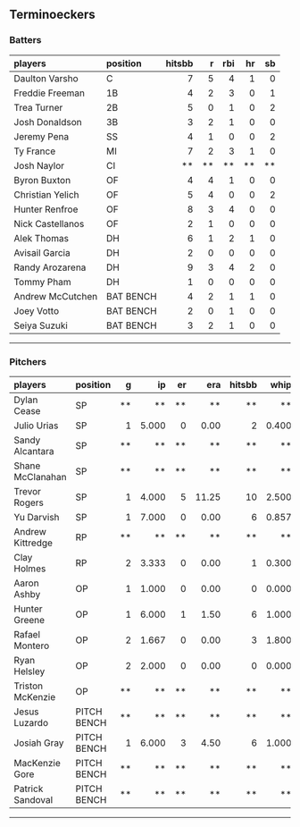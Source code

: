 ## Terminoeckers

### Batters

 
|players          |position  | hitsbb|  r| rbi| hr| sb| 
|:----------------|:---------|------:|--:|---:|--:|--:| 
|Daulton Varsho   |C         |      7|  5|   4|  1|  0| 
|Freddie Freeman  |1B        |      4|  2|   3|  0|  1| 
|Trea Turner      |2B        |      5|  0|   1|  0|  2| 
|Josh Donaldson   |3B        |      3|  2|   1|  0|  0| 
|Jeremy Pena      |SS        |      4|  1|   0|  0|  2| 
|Ty France        |MI        |      7|  2|   3|  1|  0| 
|Josh Naylor      |CI        |     **| **|  **| **| **| 
|Byron Buxton     |OF        |      4|  4|   1|  0|  0| 
|Christian Yelich |OF        |      5|  4|   0|  0|  2| 
|Hunter Renfroe   |OF        |      8|  3|   4|  0|  0| 
|Nick Castellanos |OF        |      2|  1|   0|  0|  0| 
|Alek Thomas      |DH        |      6|  1|   2|  1|  0| 
|Avisail Garcia   |DH        |      2|  0|   0|  0|  0| 
|Randy Arozarena  |DH        |      9|  3|   4|  2|  0| 
|Tommy Pham       |DH        |      1|  0|   0|  0|  0| 
|Andrew McCutchen |BAT BENCH |      4|  2|   1|  1|  0| 
|Joey Votto       |BAT BENCH |      2|  0|   1|  0|  0| 
|Seiya Suzuki     |BAT BENCH |      3|  2|   1|  0|  0| 

* * *

### Pitchers

 
|players          |position    |  g|    ip| er|   era| hitsbb|  whip| so|  w| sv| 
|:----------------|:-----------|--:|-----:|--:|-----:|------:|-----:|--:|--:|--:| 
|Dylan Cease      |SP          | **|    **| **|    **|     **|    **| **| **| **| 
|Julio Urias      |SP          |  1| 5.000|  0|  0.00|      2| 0.400|  5|  1|  0| 
|Sandy Alcantara  |SP          | **|    **| **|    **|     **|    **| **| **| **| 
|Shane McClanahan |SP          | **|    **| **|    **|     **|    **| **| **| **| 
|Trevor Rogers    |SP          |  1| 4.000|  5| 11.25|     10| 2.500|  5|  0|  0| 
|Yu Darvish       |SP          |  1| 7.000|  0|  0.00|      6| 0.857|  5|  1|  0| 
|Andrew Kittredge |RP          | **|    **| **|    **|     **|    **| **| **| **| 
|Clay Holmes      |RP          |  2| 3.333|  0|  0.00|      1| 0.300|  3|  0|  2| 
|Aaron Ashby      |OP          |  1| 1.000|  0|  0.00|      0| 0.000|  1|  0|  0| 
|Hunter Greene    |OP          |  1| 6.000|  1|  1.50|      6| 1.000|  6|  0|  0| 
|Rafael Montero   |OP          |  2| 1.667|  0|  0.00|      3| 1.800|  1|  0|  0| 
|Ryan Helsley     |OP          |  2| 2.000|  0|  0.00|      0| 0.000|  2|  0|  1| 
|Triston McKenzie |OP          | **|    **| **|    **|     **|    **| **| **| **| 
|Jesus Luzardo    |PITCH BENCH | **|    **| **|    **|     **|    **| **| **| **| 
|Josiah Gray      |PITCH BENCH |  1| 6.000|  3|  4.50|      6| 1.000|  7|  0|  0| 
|MacKenzie Gore   |PITCH BENCH | **|    **| **|    **|     **|    **| **| **| **| 
|Patrick Sandoval |PITCH BENCH | **|    **| **|    **|     **|    **| **| **| **| 


* * *


